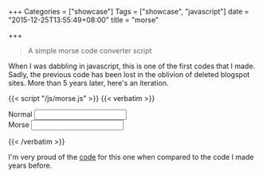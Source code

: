 +++
Categories = ["showcase"]
Tags = ["showcase", "javascript"]
date = "2015-12-25T13:55:49+08:00"
title = "morse"

+++

> A simple morse code converter script

When I was dabbling in javascript, this is one of the first codes that I made. Sadly, the previous code has been lost in the oblivion of deleted blogspot sites. More than 5 years later, here's an iteration.

<!--more-->

{{< script "/js/morse.js" >}}
{{< verbatim >}}
<div>
  <label for="normal-input">Normal</label>
  <input type="text" id="normal-input" onkeyup="toMorse()"/>
</div>
<div>
  <label for="morse-input">Morse</label>
  <input type="text" id="morse-input" onkeyup="toNormal()"/>
</div>

<script type="text/javascript">
  var morseInput = document.getElementById('morse-input');
  var normalInput = document.getElementById('normal-input');

  function toNormal() {
    normalInput.value = morse.decode(morseInput.value);
  }

  function toMorse() {
    morseInput.value = morse.encode(normalInput.value);
  }
</script>
{{< /verbatim >}}

I'm very proud of the [code](/js/morse.js) for this one when compared to the code I made years before. 